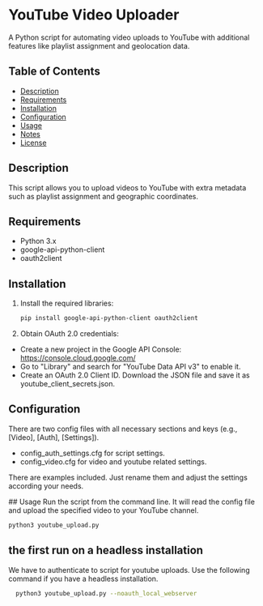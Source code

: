 # YouTube Video Uploader

A Python script for automating video uploads to YouTube with additional features like playlist assignment and geolocation data.

## Table of Contents
- [Description](#description)
- [Requirements](#requirements)
- [Installation](#installation)
- [Configuration](#configuration)
- [Usage](#usage)
- [Notes](#notes)
- [License](#license)

## Description
This script allows you to upload videos to YouTube with extra metadata such as playlist assignment and geographic coordinates.

## Requirements
- Python 3.x
- google-api-python-client
- oauth2client

## Installation
1. Install the required libraries:
   ```sh
   pip install google-api-python-client oauth2client
   ```
2. Obtain OAuth 2.0 credentials:
- Create a new project in the Google API Console: https://console.cloud.google.com/
- Go to "Library" and search for "YouTube Data API v3" to enable it.
- Create an OAuth 2.0 Client ID. Download the JSON file and save it as youtube_client_secrets.json.

## Configuration
There are two config files with all necessary sections and keys (e.g., [Video], [Auth], [Settings]).
- config_auth_settings.cfg for script settings.
- config_video.cfg for video and youtube related settings.

There are examples included. Just rename them and adjust the settings according your needs.

## Usage
Run the script from the command line. It will read the config file and upload the specified video to your YouTube channel.
   ```sh
   python3 youtube_upload.py 
   ```

## the first run on a headless installation
We have to authenticate to script for youtube uploads. Use the following command if you have a headless installation.
 ```sh
   python3 youtube_upload.py --noauth_local_webserver
   ```